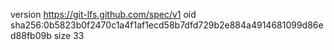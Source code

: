 version https://git-lfs.github.com/spec/v1
oid sha256:0b5823b0f2470c1a4f1af1ecd58b7dfd729b2e884a4914681099d86ed88fb09b
size 33
